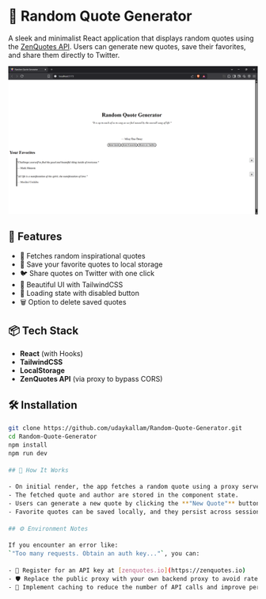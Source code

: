 # 📜 Random Quote Generator

A sleek and minimalist React application that displays random quotes using the [ZenQuotes API](https://zenquotes.io). Users can generate new quotes, save their favorites, and share them directly to Twitter.

![App Screenshot](screenshot.png)

## 🚀 Features

- 🎲 Fetches random inspirational quotes
- 💾 Save your favorite quotes to local storage
- 🐦 Share quotes on Twitter with one click
- 🌈 Beautiful UI with TailwindCSS
- 🔄 Loading state with disabled button
- 🗑️ Option to delete saved quotes

## 📦 Tech Stack

- **React** (with Hooks)
- **TailwindCSS**
- **LocalStorage**
- **ZenQuotes API** (via proxy to bypass CORS)

## 🛠️ Installation

```bash
git clone https://github.com/udaykallam/Random-Quote-Generator.git
cd Random-Quote-Generator
npm install
npm run dev

## 🧠 How It Works

- On initial render, the app fetches a random quote using a proxy server to bypass CORS restrictions.
- The fetched quote and author are stored in the component state.
- Users can generate a new quote by clicking the **"New Quote"** button.
- Favorite quotes can be saved locally, and they persist across sessions using **localStorage**.

## ⚙️ Environment Notes

If you encounter an error like:  
`"Too many requests. Obtain an auth key..."`, you can:

- 🔑 Register for an API key at [zenquotes.io](https://zenquotes.io)
- 🛡️ Replace the public proxy with your own backend proxy to avoid rate limits.
- 🧠 Implement caching to reduce the number of API calls and improve performance.
